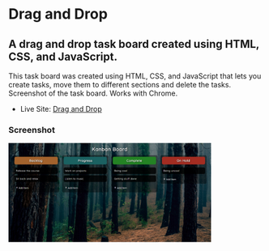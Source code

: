 <h1>Drag and Drop</h1>

<h2>A drag and drop task board created using HTML, CSS, and JavaScript.</h2>

<p>This task board was created using HTML, CSS, and JavaScript that lets you create tasks, move them to different sections and delete the tasks. Screenshot of the task board. Works with Chrome.</p>

- Live Site: [Drag and Drop](https://drag-drop-tutorial.netlify.app/)

### Screenshot

<img src="./screenshot.png" width="400">
